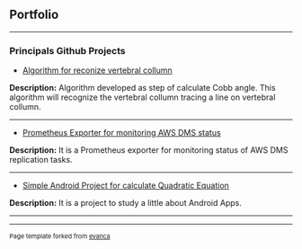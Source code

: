 ## Portfolio

---

### Principals Github Projects

- [Algorithm for reconize vertebral collumn](https://github.com/g-sponda/algorithm-reconize-vertebral-collumn)

**Description:** Algorithm developed as step of calculate Cobb angle. This algorithm will recognize the vertebral collumn tracing a line on vertebral collumn.

---
- [Prometheus Exporter for monitoring AWS DMS status](https://github.com/g-sponda/aws_dms_task_status_exporter)

**Description:** It is a Prometheus exporter for monitoring status of AWS DMS replication tasks.

---
- [Simple Android Project for calculate Quadratic Equation](https://github.com/g-sponda/QuadraticEquation)

**Description:** It is a project to study a little about Android Apps.

---




---
<p style="font-size:11px">Page template forked from <a href="https://github.com/evanca/quick-portfolio">evanca</a></p>
<!-- Remove above link if you don't want to attibute -->
